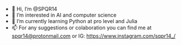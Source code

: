 - 👋 Hi, I’m @SPQR14
- 👀 I’m interested in AI and computer science
- 🌱 I’m currently learning Python at pro level and Julia
- 📫 For any suggestions or colaboration you can find me at spqr14@protonmail.com or IG: https://www.instagram.com/sqpr14_/

<!---
SPQR14/SPQR14 is a ✨ special ✨ repository because its `README.md` (this file) appears on your GitHub profile.
You can click the Preview link to take a look at your changes.
--->
